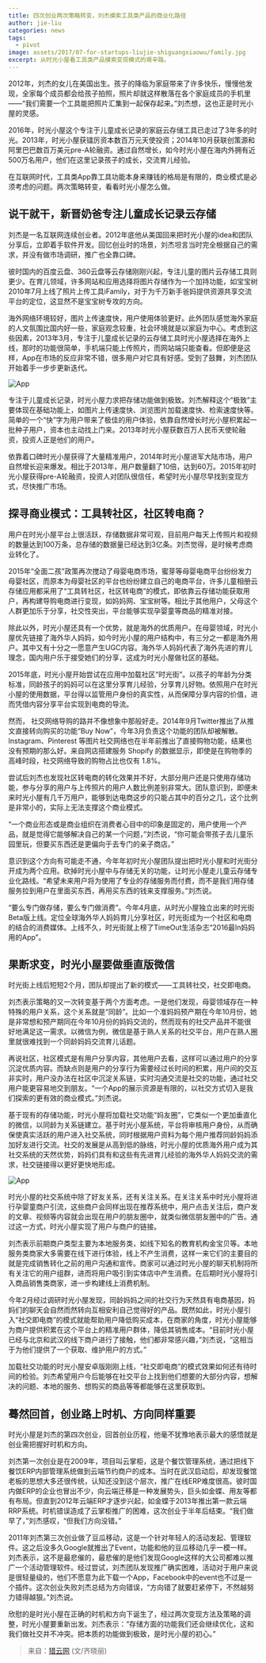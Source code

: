```yaml
---
title: 四次创业两次策略转变，刘杰摸索工具类产品的商业化路径
author: jie-liu
categories: news
tags:
  - pivot
image: assets/2017/07-for-startups-liujie-shiguangxiaowu/family.jpg
excerpt: 从时光小屋看工具类产品摸索变现模式的艰辛路。
---
```


2012年，刘杰的女儿在美国出生。孩子的降临为家庭带来了许多快乐，慢慢他发现，全家每个成员都会给孩子拍照，照片却就这样散落在各个家庭成员的手机里——“我们需要一个工具能把照片汇集到一起保存起来。”刘杰想，这也正是时光小屋的灵感。

2016年，时光小屋这个专注于儿童成长记录的家庭云存储工具已走过了3年多的时光。2013年，时光小屋获镭厉资本数百万元天使投资；2014年10月获联创策源和阿里巴巴数百万美元pre-A轮融资。通过自然增长，如今时光小屋在海内外拥有近500万名用户，他们在这里记录孩子的成长，交流育儿经验。

在互联网时代，工具类App靠工具功能本身来赚钱的格局是有限的，商业模式是必须考虑的问题。两次策略转变，看看时光小屋怎么做。

## 说干就干，新晋奶爸专注儿童成长记录云存储

刘杰是一名互联网连续创业者。2012年底他从美国回来把时光小屋的idea和团队分享后，立即着手软件开发。回忆创业时的场景，刘杰坦言当时完全根据自己的需求，并没有做市场调研，推广也全靠口碑。

彼时国内的百度云盘、360云盘等云存储刚刚兴起，专注儿童的图片云存储工具则更少。在育儿领域，许多网站和应用选择将图片存储作为一个加持功能，如宝宝树2010年7月上线了照片上传工具iFamily，对于为千万新手爸妈提供资源共享交流平台的定位，这显然不是宝宝树专攻的方向。

海外网络环境较好，图片上传速度快，用户使用体验更好。此外团队感觉海外家庭的人文氛围比国内好一些，家庭观念较重，社会环境就是以家庭为中心。考虑到这些因素，2013年3月，专注于儿童成长记录的云存储工具时光小屋选择在海外上线，那时的功能很简单，手机端只能上传照片，而网站端只能查看。但即便是这样，App在市场的反应非常不错，很多用户对它具有好感。受到了鼓舞，刘杰团队开始着手一步步更新迭代。

![App](/assets/2017/07-for-startups-liujie-shiguangxiaowu/peekaboo.jpg)

专注于儿童成长记录，时光小屋力求把存储功能做到极致。刘杰解释这个“极致”主要体现在基础功能上，如图片上传速度快、浏览图片加载速度快、检索速度快等。简单的一个“快”字为用户带来了极佳的用户体验，依靠自然增长时光小屋积累起一批种子用户，资本也主动找上门来。2013年时光小屋获数百万人民币天使轮融资，投资人正是他们的用户。

依靠着口碑时光小屋获得了大量精准用户，2014年时光小屋进军大陆市场，用户自然增长迎来爆发。相比于2013年，用户数量翻了10倍，达到60万。2015年初时光小屋获得pre-A轮融资，投资人对团队很信任，希望时光小屋尽早找到变现方式，尽快推广市场。

## 探寻商业模式：工具转社区，社区转电商？

用户在时光小屋平台上很活跃，存储数据非常可观，目前用户每天上传照片和视频的数量达到100万条，总存储的数据量已经达到3亿条。刘杰觉得，是时候考虑商业转化了。

2015年“全面二孩”政策再次搅动了母婴电商市场，蜜芽等母婴电商平台纷纷发力母婴社区，而原本为母婴社区的平台也纷纷建立自己的电商平台，许多儿童相册云存储应用都采用了“工具转社区，社区转电商”的模式，即依靠云存储功能获取用户，再构建导购电商进行变现，如妈妈网、宝宝树等。相比于其他用户，父母这个人群更加乐于分享，社交性突出，平台能够实现孕婴童等商品的精准对接。

除此以外，时光小屋还具有一个优势，就是海外的优质用户。在母婴领域，时光小屋优先链接了海外华人妈妈，如今时光小屋的用户结构中，有三分之一都是海外用户。其中又有十分之一愿意产生UGC内容。海外华人妈妈代表了海外先进的育儿理念，国内用户乐于接受她们的分享，这成为时光小屋做社区的基础。

2015年底，时光小屋开始尝试在应用中加载社区“时光街”。以孩子的年龄为分类标准，同龄孩子的妈妈可以在这里分享育儿经验，分享育儿好物。依照用户在时光小屋的使用数据，平台得以监管用户身份的真实性，从而保障分享内容的价值，进而凭借内容分享平台实现到电商的导流。

然而， 社交网络导购的路并不像想象中那般好走。2014年9月Twitter推出了从推文直接转向购买的功能“Buy Now”，今年3月负责这个功能的团队却被解散。Instagram、Pinterest 等图片社交网络也在半年前推出了直接购物功能，结果也没有预期的那么好。来自网店搭建服务 Shopify 的数据显示，即使是在购物季的高峰时段，社交网络导致的购物占比也仅有 1.8%。

尝试后刘杰也发现社区转电商的转化效果并不好，大部分用户还是只使用存储功能，参与分享的用户与上传照片的用户人数比例差别非常大。团队意识到，即便未来时光小屋有几千万用户，能够到达电商这步的只能占其中的百分之几，这个比例是非常小的，实际上无法支撑这个商业模式。

“一个商业形态或是商业组织在消费者心目中的印象是固定的，用户使用一个产品，就是觉得它能够解决自己的某一个问题，”刘杰说，“你可能会带孩子去儿童乐园里玩，但要买东西还是更偏向于去专门的亲子商店。”

意识到这个方向有可能走不通，今年年初时光小屋团队提出把时光小屋和时光街分开成为两个应用。砍掉时光小屋中与存储无关的功能，让时光小屋走儿童云存储专业化路线。“希望未来用户将为使用了专业的存储服务而付费，而不是我们用存储服务拉到用户在里面买东西，再用买东西的钱来支撑服务。”刘杰说。

“要么专门做存储，要么专门做消费”。今年4月底，从时光小屋独立出来的时光街Beta版上线。定位全球海外华人妈妈育儿分享社区，时光街成为一个社区和电商的结合的消费媒体。上线不久，时光街就上榜了TimeOut生活杂志“2016最In妈妈用的App”。

## 果断求变，时光小屋要做垂直版微信

时光街上线后短短2个月，团队却提出了新的模式——工具转社交，社交即电商。

刘杰表示策略的又一次转变基于两个方面考虑。一是他们发现，母婴领域存在一种特殊的用户关系，这个关系就是“同龄”。比如一个准妈妈预产期在今年10月份，她是非常想和预产期同在今年10月份的妈妈交流的，然而现有的社交产品并不能很好地满足这一需求。以微信为例，微信是基于熟人关系的社交平台，用户在熟人圈里就很难找到一个同龄妈妈交流育儿话题。

再说社区，社区模式是有用户分享内容，其他用户去看，这样可以通过用户的分享沉淀优质内容。而缺点则是用户的分享行为需要经过长时间的积累，用户间的交互非实时，用户没办法在社区中沉淀关系链，实时沟通交流是社交的功能，通过社交用户能更容易地交到朋友。“一个App的展示资源是有限的，以社交方式切入是我们探索的更有效的商业模式。”刘杰说。

基于现有的存储功能，时光小屋将加载社交功能“妈友圈”，它类似一个更加垂直化的微信，以同龄为关系链建立。基于时光小屋系统，平台将审核用户身份，从而确保使真实活跃的用户进入社交系统，同时根据用户资料为每个用户推荐同龄妈妈添加好友进行交流。社交的发展是从高到低的脉络，时光小屋的优质海外用户成为其社交系统的天然优势，妈妈们具有和这些有先进育儿经验的海外华人妈妈交流的需求，社交链接得以更好更快地形成。

![App](/assets/2017/07-for-startups-liujie-shiguangxiaowu/app.jpg)

时光小屋的社交系统中除了好友关系，还有关注关系。在关注关系中时光小屋将进行孕婴童商户引流，这些商户会同样出现在推荐系统中，用户点击关注后，商户发的文章、视频等内容就会出现在用户的朋友圈中，就类似微信朋友圈中的广告。通过这一方式，时光小屋实现了用户与商户的链接。

刘杰表示前期商户类型主要为本地服务类，如线下知名的教育机构金宝贝等。本地服务类商家大多需要在线下进行体验，线上不产生消费，这样一来它们的主要目的就是完成销售转化之前的用户沟通和宣传。商家可以通过时光小屋的聊天机制将所有关注它的用户组群，进而将用户吸引到实体店中产生消费。在后期时光小屋将引入商品销售类商家，进一步构建线上消费机制。

今年2月经过调研时光小屋发现，同龄妈妈之间的社交行为天然具有电商基因，妈妈们的聊天会自然而然转向互相安利自己觉得好的产品。既然如此，时光小屋引入“社交即电商”的模式就能帮助用户降低购买成本，在商家的角度，时光小屋能够为商户提供积累在这个平台上的精准用户群体，降低其销售成本。“目前时光小屋已经与北京和武汉的线下商户进行了接触，他们都非常感兴趣，”刘杰说，“这相当于为他们提供了一个获取、维护用户的方式。”

加载社交功能的时光小屋安卓版刚刚上线，“社交即电商”的模式效果如何还有待时间的检验。刘杰希望用户今后能够在社交平台上找到他们想要的大部分内容，想解决的问题、本地的服务、想购买的商品等等都能够在这里获取到。

## 蓦然回首，创业路上时机、方向同样重要

时光小屋是刘杰的第四次创业，回首创业历程，他毫不犹豫地表示最大的感悟就是创业需把握好时机和方向。

刘杰第一次创业是在2009年，项目叫云掌柜，这是个餐饮管理系统，通过把线下餐饮ERP内部管理系统做到云端节约商户的成本。当时在武汉启动后，却发现餐馆老板的思想大多还很传统，认知还没到这个层次，推广在线ERP难度很高。彼时国内做ERP的企业也冒出不少，向云端迁移是一种发展势头，巨头如金蝶、用友等都有布局。但直到2012年云端ERP才逐步兴起，如金蝶于2013年推出第一款云端RRP系统。时机错误造成了云掌柜推广的困难，这次创业于半年后结束。“我们做早了，”刘杰感叹，“但我们方向没错。”

2011年刘杰第三次创业做了豆瓜移动，这是一个针对年轻人的活动发起、管理软件。这之后没多久Google就推出了Event，功能和他的豆瓜移动几乎一模一样。刘杰表示，这不是最悲催的，最悲催的是他们发现Google这样的大公司都难以推广一个活动管理软件。经过尝试，刘杰团队发现推广确实困难，活动对于用户来说是很轻量级的，他们不愿意为此下载一个App，Facebook中的event也不过是一个插件。这次创业失败刘杰总结为方向错误，“方向错了就要赶紧停下，不然越努力错得越狠。”刘杰说。

欣慰的是时光小屋在正确的时机和方向下诞生了，经过两次变现方法及策略的调整，时光小屋要重新出发。刘杰表示：“存储方面的功能我们还会继续优化，这和我们做社交并不冲突。把本质的功能做到极致，是时光小屋的初心。”

> 来自：[猎云网](https://www.lieyunwang.com/archives/183657) (文/齐晓丽)
